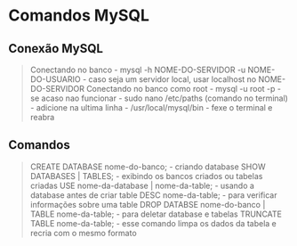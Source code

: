 # Comandos MySQL
## Conexão MySQL
> Conectando no banco
    - mysql -h NOME-DO-SERVIDOR -u NOME-DO-USUARIO
        - caso seja um servidor local, usar localhost no NOME-DO-SERVIDOR
> Conectando no banco como root
    - mysql -u root -p
    - se acaso nao funcionar
        - sudo nano /etc/paths (comando no terminal)
        - adicione na ultima linha
            - /usr/local/mysql/bin
        - fexe o terminal e reabra

## Comandos
> CREATE DATABASE nome-do-banco;
    - criando database
> SHOW DATABASES | TABLES;
    - exibindo os bancos criados ou tabelas criadas
> USE nome-da-database | nome-da-table;
    - usando a database antes de criar table
> DESC nome-da-table;
    - para verificar informações sobre uma table
> DROP DATABSE nome-do-banco | TABLE nome-da-table;
    - para deletar database e tabelas
> TRUNCATE TABLE nome-da-table;
    - esse comando limpa os dados da tabela e recria com o mesmo formato